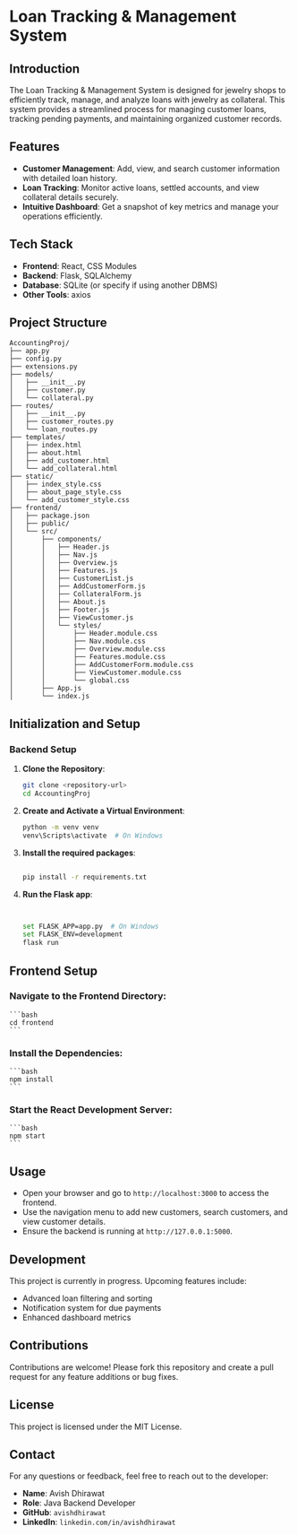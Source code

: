 # Loan Tracking & Management System

## Introduction
The Loan Tracking & Management System is designed for jewelry shops to efficiently track, manage, and analyze loans with jewelry as collateral. This system provides a streamlined process for managing customer loans, tracking pending payments, and maintaining organized customer records.

## Features
- **Customer Management**: Add, view, and search customer information with detailed loan history.
- **Loan Tracking**: Monitor active loans, settled accounts, and view collateral details securely.
- **Intuitive Dashboard**: Get a snapshot of key metrics and manage your operations efficiently.

## Tech Stack
- **Frontend**: React, CSS Modules
- **Backend**: Flask, SQLAlchemy
- **Database**: SQLite (or specify if using another DBMS)
- **Other Tools**: axios

## Project Structure
```plaintext
AccountingProj/
├── app.py
├── config.py
├── extensions.py
├── models/
│   ├── __init__.py
│   ├── customer.py
│   └── collateral.py
├── routes/
│   ├── __init__.py
│   ├── customer_routes.py
│   └── loan_routes.py
├── templates/
│   ├── index.html
│   ├── about.html
│   ├── add_customer.html
│   └── add_collateral.html
├── static/
│   ├── index_style.css
│   ├── about_page_style.css
│   └── add_customer_style.css
├── frontend/
│   ├── package.json
│   ├── public/
│   └── src/
│       ├── components/
│       │   ├── Header.js
│       │   ├── Nav.js
│       │   ├── Overview.js
│       │   ├── Features.js
│       │   ├── CustomerList.js
│       │   ├── AddCustomerForm.js
│       │   ├── CollateralForm.js
│       │   ├── About.js
│       │   ├── Footer.js
│       │   ├── ViewCustomer.js
│       │   └── styles/
│       │       ├── Header.module.css
│       │       ├── Nav.module.css
│       │       ├── Overview.module.css
│       │       ├── Features.module.css
│       │       ├── AddCustomerForm.module.css
│       │       ├── ViewCustomer.module.css
│       │       └── global.css
│       ├── App.js
│       └── index.js
```
## Initialization and Setup

### Backend Setup
1. **Clone the Repository**:
   ```bash
   git clone <repository-url>
   cd AccountingProj

2. **Create and Activate a Virtual Environment**:

   ```bash
   python -m venv venv
   venv\Scripts\activate  # On Windows

3. **Install the required packages**:

   ```bash

   pip install -r requirements.txt

4. **Run the Flask app**:

   ```bash


   set FLASK_APP=app.py  # On Windows
   set FLASK_ENV=development
   flask run

## Frontend Setup

### Navigate to the Frontend Directory:

    ```bash
    cd frontend
    ```

### Install the Dependencies:

    ```bash
    npm install
    ```

### Start the React Development Server:

    ```bash
    npm start
    ```

## Usage

- Open your browser and go to `http://localhost:3000` to access the frontend.
- Use the navigation menu to add new customers, search customers, and view customer details.
- Ensure the backend is running at `http://127.0.0.1:5000`.

## Development

This project is currently in progress. Upcoming features include:

- Advanced loan filtering and sorting
- Notification system for due payments
- Enhanced dashboard metrics

## Contributions

Contributions are welcome! Please fork this repository and create a pull request for any feature additions or bug fixes.

## License

This project is licensed under the MIT License.

## Contact

For any questions or feedback, feel free to reach out to the developer:

- **Name**: Avish Dhirawat
- **Role**: Java Backend Developer
- **GitHub**: `avishdhirawat`
- **LinkedIn**: `linkedin.com/in/avishdhirawat`



